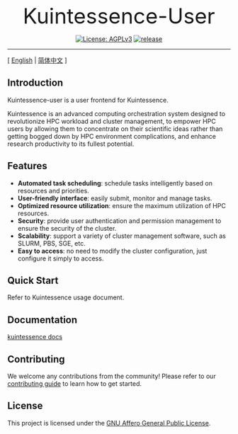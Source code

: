 <p align="center">
<font size=20>Kuintessence-User</font>
</p>
<p align="center">
  <a href="https://www.gnu.org/licenses/agpl-3.0.html"><img src="https://img.shields.io/badge/licenses-AGPLv3-orange" alt="License: AGPLv3"></a>
  <a href="https://img.shields.io/badge/release-v0.0.1-blue"><img src="https://img.shields.io/badge/release-v0.0.1-blue" alt=" release"></a>
</p>

------------------------------
[ [English](readme.md) | [简体中文](readme.zh-hans.md) ]

## Introduction

Kuintessence-user is a user frontend for Kuintessence.

Kuintessence is an advanced computing orchestration system designed to revolutionize HPC workload and cluster management, to empower HPC users by allowing them to concentrate on their scientific ideas rather than getting bogged down by HPC environment complications, and enhance research productivity to its fullest potential.

## Features

- **Automated task scheduling**: schedule tasks intelligently based on resources and priorities.
- **User-friendly interface**: easily submit, monitor and manage tasks.
- **Optimized resource utilization**: ensure the maximum utilization of HPC resources.
- **Security**: provide user authentication and permission management to ensure the security of the cluster.
- **Scalability**: support a variety of cluster management software, such as SLURM, PBS, SGE, etc.
- **Easy to access**: no need to modify the cluster configuration, just configure it simply to access.

## Quick Start

Refer to Kuintessence usage document.

## Documentation

[kuintessence docs](https://docs.kuintessence.com)

## Contributing

We welcome any contributions from the community! Please refer to our [contributing guide](contributing.md) to learn how to get started.

## License

This project is licensed under the [GNU Affero General Public License](LICENSE).
